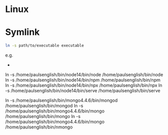 # Linux

# Symlink
```sh
ln -s path/to/executable executable
```
e.g.
- ```sh
ln -s /home/paulsenglish/bin/node14/bin/node /home/paulsenglish/bin/node
ln -s /home/paulsenglish/bin/node14/bin/npm /home/paulsenglish/bin/npm
ln -s /home/paulsenglish/bin/node14/bin/npx /home/paulsenglish/bin/npx
ln -s /home/paulsenglish/bin/node14/bin/serve /home/paulsenglish/bin/serve

ln -s /home/paulsenglish/bin/mongo4.4.6/bin/mongod /home/paulsenglish/bin/mongod
ln -s /home/paulsenglish/bin/mongo4.4.6/bin/mongo /home/paulsenglish/bin/mongo
ln -s /home/paulsenglish/bin/mongo4.4.6/bin/mongo /home/paulsenglish/bin/nmongo
```
